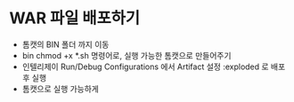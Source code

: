 # WAR 파일 배포하기

- 톰캣의 BIN 폴더 까지 이동
- bin chmod +x *.sh 명령어로, 실행 가능한 톰캣으로 만들어주기
- 인텔리제이 Run/Debug Configurations 에서 Artifact 설정 :exploded 로 배포 후 실행
- 톰캣으로 실행 가능하게 

